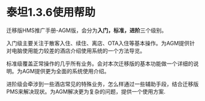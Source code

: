 # 泰坦1.3.6使用帮助

迁移版HMS推广手册-AGM版，会分为**入门，标准，进阶**三个级别。

入门级主要关注于散客入住、续住、离店、OTA入住等基本操作。为AGM提供针对电脑使用能力较差的酒店介绍使用系统的一个方法导览。

标准级覆盖正常操作的几乎所有业务。会对本次迁移版的基本功能做一个详细的说明。为AGM提供更为全面的系统使用介绍。

进阶级会牵涉到一些酒店常见的特殊业务，怎么样通过一些辅助手段，结合迁移版PMS来解决现状。为AGM解决更为复杂的问题，提供一个使用方案.

